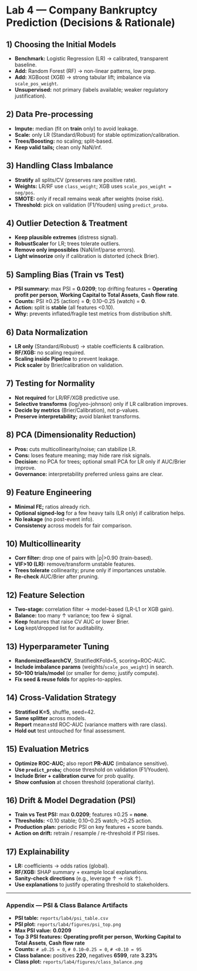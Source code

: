 # Lab 4 — Company Bankruptcy Prediction (Decisions & Rationale)

## 1) Choosing the Initial Models
- **Benchmark:** Logistic Regression (LR) → calibrated, transparent baseline.
- **Add:** Random Forest (RF) → non-linear patterns, low prep.
- **Add:** XGBoost (XGB) → strong tabular lift; imbalance via `scale_pos_weight`.
- **Unsupervised:** not primary (labels available; weaker regulatory justification).

## 2) Data Pre-processing
- **Impute:** median (fit on **train** only) to avoid leakage.
- **Scale:** only LR (Standard/Robust) for stable optimization/calibration.
- **Trees/Boosting:** no scaling; split-based.
- **Keep valid tails;** clean only NaN/inf.

## 3) Handling Class Imbalance
- **Stratify** all splits/CV (preserves rare positive rate).
- **Weights:** LR/RF use `class_weight`; XGB uses `scale_pos_weight = neg/pos`.
- **SMOTE:** only if recall remains weak after weights (noise risk).
- **Threshold:** pick on validation (F1/Youden) using `predict_proba`.

## 4) Outlier Detection & Treatment
- **Keep plausible extremes** (distress signal).
- **RobustScaler** for LR; trees tolerate outliers.
- **Remove only impossibles** (NaN/inf/parse errors).
- **Light winsorize** only if calibration is distorted (check Brier).

## 5) Sampling Bias (Train vs Test)
- **PSI summary:** max PSI = **0.0209**; top drifting features = **Operating profit per person**, **Working Capital to Total Assets**, **Cash flow rate**.
- **Counts:** PSI ≥0.25 (action) = **0**; 0.10–0.25 (watch) = **0**.
- **Action:** split is **stable** (all features <0.10).
- **Why:** prevents inflated/fragile test metrics from distribution shift.

## 6) Data Normalization
- **LR only** (Standard/Robust) → stable coefficients & calibration.
- **RF/XGB:** no scaling required.
- **Scaling inside Pipeline** to prevent leakage.
- **Pick scaler** by Brier/calibration on validation.

## 7) Testing for Normality
- **Not required** for LR/RF/XGB predictive use.
- **Selective transforms** (log/yeo-johnson) only if LR calibration improves.
- **Decide by metrics** (Brier/Calibration), not p-values.
- **Preserve interpretability;** avoid blanket transforms.

## 8) PCA (Dimensionality Reduction)
- **Pros:** cuts multicollinearity/noise; can stabilize LR.
- **Cons:** loses feature meaning; may hide rare risk signals.
- **Decision:** no PCA for trees; optional small PCA for LR only if AUC/Brier improve.
- **Governance:** interpretability preferred unless gains are clear.

## 9) Feature Engineering
- **Minimal FE;** ratios already rich.
- **Optional signed-log** for a few heavy tails (LR only) if calibration helps.
- **No leakage** (no post-event info).
- **Consistency** across models for fair comparison.

## 10) Multicollinearity
- **Corr filter:** drop one of pairs with |ρ|>0.90 (train-based).
- **VIF>10 (LR):** remove/transform unstable features.
- **Trees tolerate** collinearity; prune only if importances unstable.
- **Re-check** AUC/Brier after pruning.

## 12) Feature Selection
- **Two-stage:** correlation filter → model-based (LR-L1 or XGB gain).
- **Balance:** too many ↑ variance; too few ↓ signal.
- **Keep** features that raise CV AUC or lower Brier.
- **Log** kept/dropped list for auditability.

## 13) Hyperparameter Tuning
- **RandomizedSearchCV**, StratifiedKFold=5, scoring=ROC-AUC.
- **Include imbalance params** (weights/`scale_pos_weight`) in search.
- **50–100 trials/model** (or smaller for demo; justify compute).
- **Fix seed & reuse folds** for apples-to-apples.

## 14) Cross-Validation Strategy
- **Stratified K=5**, shuffle, seed=42.
- **Same splitter** across models.
- **Report** mean±std ROC-AUC (variance matters with rare class).
- **Hold out** test untouched for final assessment.

## 15) Evaluation Metrics
- **Optimize ROC-AUC;** also report **PR-AUC** (imbalance sensitive).
- **Use `predict_proba`;** choose threshold on validation (F1/Youden).
- **Include Brier + calibration curve** for prob quality.
- **Show confusion** at chosen threshold (operational clarity).

## 16) Drift & Model Degradation (PSI)
- **Train vs Test PSI:** max **0.0209**; features ≥0.25 = **none**.
- **Thresholds:** <0.10 stable; 0.10–0.25 watch; >0.25 action.
- **Production plan:** periodic PSI on key features + score bands.
- **Action on drift:** retrain / resample / re-threshold if PSI rises.

## 17) Explainability
- **LR:** coefficients → odds ratios (global).
- **RF/XGB:** SHAP summary + example local explanations.
- **Sanity-check directions** (e.g., leverage ↑ → risk ↑).
- **Use explanations** to justify operating threshold to stakeholders.

---

### Appendix — PSI & Class Balance Artifacts
- **PSI table:** `reports/lab4/psi_table.csv`
- **PSI plot:** `reports/lab4/figures/psi_top.png`
- **Max PSI value:** **0.0209**
- **Top 3 PSI features:** **Operating profit per person**, **Working Capital to Total Assets**, **Cash flow rate**
- **Counts:** `# ≥0.25 = 0`, `# 0.10–0.25 = 0`, `# <0.10 = 95`
- **Class balance:** positives **220**, negatives **6599**, rate **3.23%**
- **Class plot:** `reports/lab4/figures/class_balance.png`
